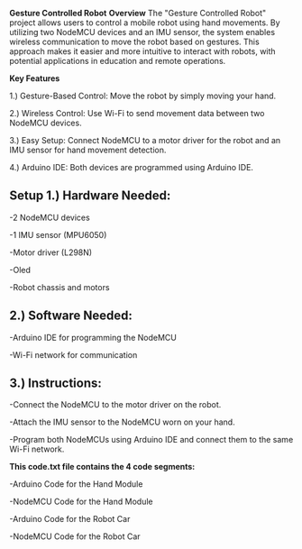 **Gesture Controlled Robot**
**Overview**
The "Gesture Controlled Robot" project allows users to control a mobile robot using hand movements. By utilizing two NodeMCU devices and an IMU sensor, the system enables wireless communication to move the robot based on gestures. This approach makes it easier and more intuitive to interact with robots, with potential applications in education and remote operations.

**Key Features**

1.) Gesture-Based Control: Move the robot by simply moving your hand.

2.) Wireless Control: Use Wi-Fi to send movement data between two NodeMCU devices.

3.) Easy Setup: Connect NodeMCU to a motor driver for the robot and an IMU sensor for hand movement detection.

4.) Arduino IDE: Both devices are programmed using Arduino IDE.

**Setup**
1.) Hardware Needed:
-
-2 NodeMCU devices

-1 IMU sensor (MPU6050)

-Motor driver (L298N)

-Oled

-Robot chassis and motors


2.) Software Needed:
-
-Arduino IDE for programming the NodeMCU

-Wi-Fi network for communication

3.) Instructions:
-
-Connect the NodeMCU to the motor driver on the robot.

-Attach the IMU sensor to the NodeMCU worn on your hand.

-Program both NodeMCUs using Arduino IDE and connect them to the same Wi-Fi network.


**This code.txt file contains the 4 code segments:**

-Arduino Code for the Hand Module

-NodeMCU Code for the Hand Module

-Arduino Code for the Robot Car

-NodeMCU Code for the Robot Car

